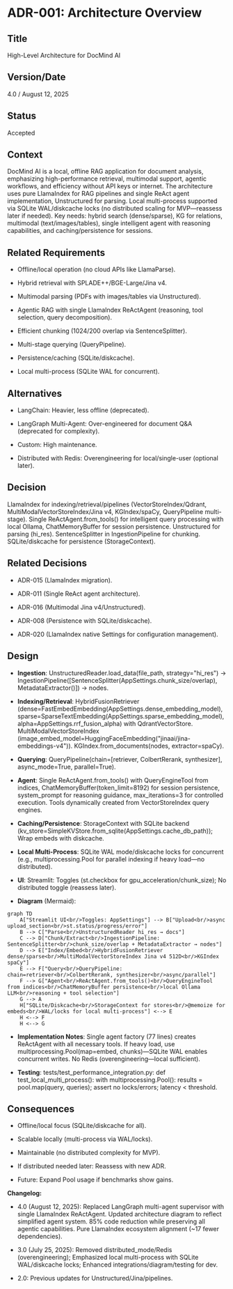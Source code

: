 # ADR-001: Architecture Overview

## Title

High-Level Architecture for DocMind AI

## Version/Date

4.0 / August 12, 2025

## Status

Accepted

## Context

DocMind AI is a local, offline RAG application for document analysis, emphasizing high-performance retrieval, multimodal support, agentic workflows, and efficiency without API keys or internet. The architecture uses pure LlamaIndex for RAG pipelines and single ReAct agent implementation, Unstructured for parsing. Local multi-process supported via SQLite WAL/diskcache locks (no distributed scaling for MVP—reassess later if needed). Key needs: hybrid search (dense/sparse), KG for relations, multimodal (text/images/tables), single intelligent agent with reasoning capabilities, and caching/persistence for sessions.

## Related Requirements

- Offline/local operation (no cloud APIs like LlamaParse).

- Hybrid retrieval with SPLADE++/BGE-Large/Jina v4.

- Multimodal parsing (PDFs with images/tables via Unstructured).

- Agentic RAG with single LlamaIndex ReActAgent (reasoning, tool selection, query decomposition).

- Efficient chunking (1024/200 overlap via SentenceSplitter).

- Multi-stage querying (QueryPipeline).

- Persistence/caching (SQLite/diskcache).

- Local multi-process (SQLite WAL for concurrent).

## Alternatives

- LangChain: Heavier, less offline (deprecated).

- LangGraph Multi-Agent: Over-engineered for document Q&A (deprecated for complexity).

- Custom: High maintenance.

- Distributed with Redis: Overengineering for local/single-user (optional later).

## Decision

LlamaIndex for indexing/retrieval/pipelines (VectorStoreIndex/Qdrant, MultiModalVectorStoreIndex/Jina v4, KGIndex/spaCy, QueryPipeline multi-stage). Single ReActAgent.from_tools() for intelligent query processing with local Ollama, ChatMemoryBuffer for session persistence. Unstructured for parsing (hi_res). SentenceSplitter in IngestionPipeline for chunking. SQLite/diskcache for persistence (StorageContext).

## Related Decisions

- ADR-015 (LlamaIndex migration).

- ADR-011 (Single ReAct agent architecture).

- ADR-016 (Multimodal Jina v4/Unstructured).

- ADR-008 (Persistence with SQLite/diskcache).

- ADR-020 (LlamaIndex native Settings for configuration management).

## Design

- **Ingestion**: UnstructuredReader.load_data(file_path, strategy="hi_res") → IngestionPipeline([SentenceSplitter(AppSettings.chunk_size/overlap), MetadataExtractor()]) → nodes.

- **Indexing/Retrieval**: HybridFusionRetriever (dense=FastEmbedEmbedding(AppSettings.dense_embedding_model), sparse=SparseTextEmbedding(AppSettings.sparse_embedding_model), alpha=AppSettings.rrf_fusion_alpha) with QdrantVectorStore. MultiModalVectorStoreIndex (image_embed_model=HuggingFaceEmbedding("jinaai/jina-embeddings-v4")). KGIndex.from_documents(nodes, extractor=spaCy).

- **Querying**: QueryPipeline(chain=[retriever, ColbertRerank, synthesizer], async_mode=True, parallel=True).

- **Agent**: Single ReActAgent.from_tools() with QueryEngineTool from indices, ChatMemoryBuffer(token_limit=8192) for session persistence, system_prompt for reasoning guidance, max_iterations=3 for controlled execution. Tools dynamically created from VectorStoreIndex query engines.

- **Caching/Persistence**: StorageContext with SQLite backend (kv_store=SimpleKVStore.from_sqlite(AppSettings.cache_db_path)); Wrap embeds with diskcache.

- **Local Multi-Process**: SQLite WAL mode/diskcache locks for concurrent (e.g., multiprocessing.Pool for parallel indexing if heavy load—no distributed).

- **UI**: Streamlit: Toggles (st.checkbox for gpu_acceleration/chunk_size); No distributed toggle (reassess later).

- **Diagram** (Mermaid):

```mermaid
graph TD
    A["Streamlit UI<br/>Toggles: AppSettings"] --> B["Upload<br/>async upload_section<br/>st.status/progress/error"]
    B --> C["Parse<br/>UnstructuredReader hi_res → docs"]
    C --> D["Chunk/Extract<br/>IngestionPipeline: SentenceSplitter<br/>chunk_size/overlap + MetadataExtractor → nodes"]
    D --> E["Index/Embed<br/>HybridFusionRetriever dense/sparse<br/>MultiModalVectorStoreIndex Jina v4 512D<br/>KGIndex spaCy"]
    E --> F["Query<br/>QueryPipeline: chain=retriever<br/>ColbertRerank, synthesizer<br/>async/parallel"]
    F --> G["Agent<br/>ReActAgent.from_tools()<br/>QueryEngineTool from indices<br/>ChatMemoryBuffer persistence<br/>local Ollama LLM<br/>reasoning + tool selection"]
    G --> A
    H["SQLite/Diskcache<br/>StorageContext for stores<br/>@memoize for embeds<br/>WAL/locks for local multi-process"] <--> E
    H <--> F
    H <--> G
```

- **Implementation Notes**: Single agent factory (77 lines) creates ReActAgent with all necessary tools. If heavy load, use multiprocessing.Pool(map=embed, chunks)—SQLite WAL enables concurrent writes. No Redis (overengineering—local sufficient).

- **Testing**: tests/test_performance_integration.py: def test_local_multi_process(): with multiprocessing.Pool(): results = pool.map(query, queries); assert no locks/errors; latency < threshold.

## Consequences

- Offline/local focus (SQLite/diskcache for all).

- Scalable locally (multi-process via WAL/locks).

- Maintainable (no distributed complexity for MVP).

- If distributed needed later: Reassess with new ADR.

- Future: Expand Pool usage if benchmarks show gains.

**Changelog:**  

- 4.0 (August 12, 2025): Replaced LangGraph multi-agent supervisor with single LlamaIndex ReActAgent. Updated architecture diagram to reflect simplified agent system. 85% code reduction while preserving all agentic capabilities. Pure LlamaIndex ecosystem alignment (~17 fewer dependencies).

- 3.0 (July 25, 2025): Removed distributed_mode/Redis (overengineering); Emphasized local multi-process with SQLite WAL/diskcache locks; Enhanced integrations/diagram/testing for dev.

- 2.0: Previous updates for Unstructured/Jina/pipelines.
